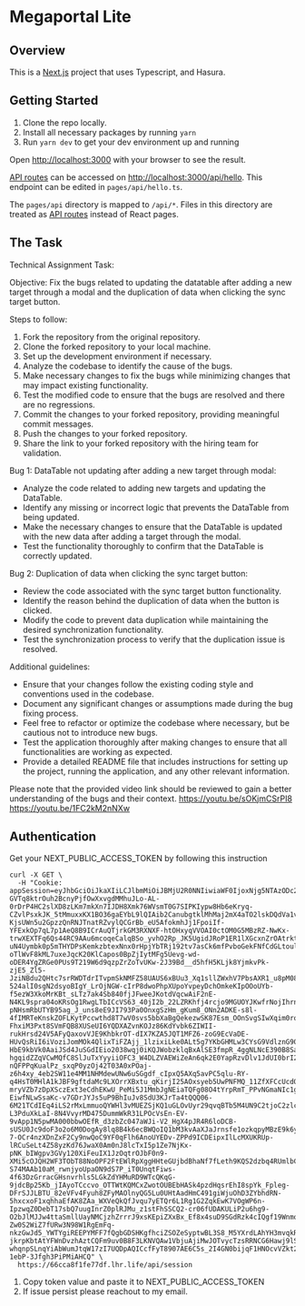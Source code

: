 # Megaportal Lite

## Overview

This is a [Next.js](https://nextjs.org/) project that uses Typescript, and Hasura.

## Getting Started

1. Clone the repo locally.
2. Install all necessary packages by running `yarn`
3. Run `yarn dev` to get your dev environment up and running

Open [http://localhost:3000](http://localhost:3000) with your browser to see the result.

[API routes](https://nextjs.org/docs/api-routes/introduction) can be accessed on [http://localhost:3000/api/hello](http://localhost:3000/api/hello). This endpoint can be edited in `pages/api/hello.ts`.

The `pages/api` directory is mapped to `/api/*`. Files in this directory are treated as [API routes](https://nextjs.org/docs/api-routes/introduction) instead of React pages.

## The Task

Technical Assignment Task:

Objective: Fix the bugs related to updating the datatable after adding a new target through a modal and the duplication of data when clicking the sync target button.

Steps to follow:
1. Fork the repository from the original repository.
2. Clone the forked repository to your local machine.
3. Set up the development environment if necessary.
4. Analyze the codebase to identify the cause of the bugs.
5. Make necessary changes to fix the bugs while minimizing changes that may impact existing functionality.
6. Test the modified code to ensure that the bugs are resolved and there are no regressions.
7. Commit the changes to your forked repository, providing meaningful commit messages.
8. Push the changes to your forked repository.
9. Share the link to your forked repository with the hiring team for validation.

Bug 1: DataTable not updating after adding a new target through modal:
- Analyze the code related to adding new targets and updating the DataTable.
- Identify any missing or incorrect logic that prevents the DataTable from being updated.
- Make the necessary changes to ensure that the DataTable is updated with the new data after adding a target through the modal.
- Test the functionality thoroughly to confirm that the DataTable is correctly updated.

Bug 2: Duplication of data when clicking the sync target button:
- Review the code associated with the sync target button functionality.
- Identify the reason behind the duplication of data when the button is clicked.
- Modify the code to prevent data duplication while maintaining the desired synchronization functionality.
- Test the synchronization process to verify that the duplication issue is resolved.

Additional guidelines:
- Ensure that your changes follow the existing coding style and conventions used in the codebase.
- Document any significant changes or assumptions made during the bug fixing process.
- Feel free to refactor or optimize the codebase where necessary, but be cautious not to introduce new bugs.
- Test the application thoroughly after making changes to ensure that all functionalities are working as expected.
- Provide a detailed README file that includes instructions for setting up the project, running the application, and any other relevant information.

Please note that the provided video link should be reviewed to gain a better understanding of the bugs and their context.
https://youtu.be/sOKjmCSrPI8
https://youtu.be/1FC2kM2nNXw




## Authentication
Get your NEXT_PUBLIC_ACCESS_TOKEN by following this instruction

```
curl -X GET \
  -H "Cookie: appSession=eyJhbGciOiJkaXIiLCJlbmMiOiJBMjU2R0NNIiwiaWF0IjoxNjg5NTAzODc2LCJ1YXQiOjE2ODk1MTA2NDcsImV4cCI6MTY4OTU5NzA0N30..ozA0yQlAyXydoWsB.Q4eFxC6ypBzTWQJH2jeGLQg1y7ab9mwqRr6hymfG1evxnJtxv_lNGSkzztRWxI5lqq5mfLlwcFjxu3kiEcHfeF5UF1eYCTMlTJtQeszcJGPG4JU5ZiiyMaADrCtwGhtNQJkaXVjrOlSKd6QMbyO5e7401HEKvJbm0nFV2aOKgCWBlviiwC91KPFTiiSwT_C0Pj7ubPF1gJI0y8wHEuWvbzOQcNgc-GVTq8ktrOuh2BcnyPjfOwXxvgdMMhuJLo-AL-0rDrP4HC2slXD8zLKm7mkXn7IJDH8Xmk76WVsmT0G7SIPKIypw8Hb6eKryq-CZvlPsxkJK_5tMmuxxKX1BO36gaEYbL9lQIAib2CanubgtklMhMaj2mX4aTO2lskDQdVa1vpoWWnH9fDvEBeL-KjsUWn5u2GpzzQnRNJTnatRZvylQCGrBb_eU5AfokmhJj1FpoiIf-YFExkOp7qL7p1AeQ8B9ICrAuQTjrkGM3RXNXF-htOHxyqVVOAI0ctOM0G5MBzRZ-NwKx-trwXEXTFq6Qs44RC9AAu6mcoqeCalqBSo_yvhO2Rp_JK5UgidJRoP1ER1lXGcxnZrOAtrktBJNJPAbhNrFfSyTboZiAUTIif83ltwOv456kQ5Uj_aIMkviBTC2xC6OysSZvr3bti_WhZJYbvW12nRFlQs9zoYhyjT6xqSkyQNNA2C-uN4Uymbk0p5mTHYDPsKemkzbtexNnx0rHpjYbTRj192tv7asCk6mfPvboGekFNfCdGLtoulwCNSY-oTlWvF8kML7uxeJqcK20KlCapos0BpZjIytMFg5Uevg-wd-oDER4YgZRGe0PUs9T219W6d9qzpZrZoTvUKw-2J39Bd__d5hfH5KLjk8YjmkvPk-zjE5_Zl5-JziNBdu2QHtc7srRWDTdrITvpmSkNMFZ58UAUS6xBUu3_Xq1sllZWxhV7PbsAXR1_u8pM08MHvwp22rW5b9WNBDImr9jG2UeGySH6c1vDvvL9u_nOHaKkljKAPSfddYItszcnsQD5ltBZoKAQmbhu05CzhEkCARZTZkK59V1omdSd_slWAogl-524alI0sgN2dsyoBIgY_LrOjNGW-cIrP8dwoPhpXUpoYvpeyDchOmkeKIpOOoUYb-f5ezW3XkoMrKBt_sLTz7ak4Sb840fjJFweeJKotdVqcwAiF2nE-N4KL9spra04oKRsOg1RwgLTbICcVS63_40jI2b_22LZRKhfj4rcjo9MGUOYJKwfrNojIhrn0jxORQ6xcUSDc4u9obh-pNHsmRbUTYB95ag_J_uns8eE9JI793Pa0OnxgSzHm_gKum8_ONn2ADKE-s8l-4fIMRTeKnskZOFLKytPccwthd8T7wV0svs5bbXaBgQekezwSK87Esm_OOnSvgSIwXqim0rodnJjAmjibTRf5RdzoEU9hxZYjqqSqjVlKwifO-FhxiM3Pxt8SVmFQB8XUSeUI6YQDXAZvnKOJz86KdYvbk6ZIWII-rukHrsd24V5AFyQaxovVJE9KhbkrOT-dIX7KZA5JQT1MFZ6-zoG9EcVaDE-HUvQsRiI6iVoziJomMOk4QlixTiFZAjj_1lzixiLke0ALt5g7YKbGHMLw3CYsG9VdlznG907_0Jknxzh5pxrJ-HbE9kbVk0AaiJSd4JuSGdIEio2038wqj0iKQJWobzklqBxAlSE3fmpR_4ggNLNcE390B8SaSyVSLMi_jhRZv4i4CFSwgDWJRIXHQKOPQtB3qHPsr9P5-hgqidZZqVCwMQfC8SlJuTxYyyiiOFC3_W4DLZVAEWiZeAn6qk2E0YapRzvDlv1JdUI0brI2sbMU5tWWrj7Ps5gY_ATH7JoPqrGfYiZyZElMJCrZd-nQFPPqKualPz_sxqP0yzOj42T03A0xPOaj-z6h4xy_4eb2SW11e4MM1NHMdewUNw6uSGgdf_cIpxQ5AXq5avPC5qlu-RY-q4HsT0MHlA1kJBF9gftdaMc9LXOrrXBxtu_qKirjI25AOxsyeb5UwPNFMQ_11ZfXFCcUcdQoOPPgjm_POi0GzPbvKMmIzGds3atyViz7Qo0v0_iKtnfHf6Y8DI9zs-mryVZb7zDpXSczExt3eCdhEKwU_PeMi5J1MmbJgNEiaTQFg08O4tYrpRmT_PPvNGmaNIc1gppsPnZmmhXIC6jKupZurf7N5CFGlBwTMIqPrH_kuTpbdrLz4FlmXLR6_1AiypdUoQUknu_oSST43cjRenMAHTvQpzsEXXuzYP_TFXKL024YGff-EiwfNLwSsaKc-v7GDrJYJs5uP9BhIuJv8SdU3KJrTa4tQQQ06-6M21TCdIEq4iLS2rMxLmmuoQYWHl3vMUEZSjKQ1uGLOvUyr29qvqBTb5M4UN9C2tjoC2zlcNnr8ZomeZN7GJKAzkmJKO_Mvha1jjNBm97K6Z7bZ6XN3svsC4LoOCzP0tIzhBtApoIWY8UgITYbN_i55PkyzlC7a6plR4cAVn0XxdYQbsH7K8yXQ3ubwt6j5jL-L3PduXkLaI-8N4VvyrMD475DummWkR31LPOcVsEn-EV-9vApp1N5pwMA000bbwOEfR_d3zbZc047aWJi-V2_HgX4pJR4R6loDCB-sUSU0Jc9doF3o2o6M0DogAy8lq8B4k6ecBWQoIQ1bM3kvAaXJaJrnsfe1ozkqpyMBzE9k6yz-7-OCr4nzXDnZxF2Cy9nwQoC9YF0qFlh6AnoUYEDv-ZPPd9ICDEipxIlLcMXUKRUp-lRCuSeLt4Z58yzKd76JwaX0Am0nJ8lcTxI5p1Ze7NjKx-pNK_bIWgpv3GVy120XiFeuIX1JzOqtrOJbF0n9-XMi5cOJQH2WF3TObT88NoOPF2FtEWlRpXggHHteGUjbdBhaNf7fLeth9KQS2dzbq4RUmlbCeT-S74MAAb10aM_rwnjyoUpaON9dS7P_iT0UnqtFiws-4f63DzGrracGHsnvrhls5LGkZdYHMuRD9WTcQKqG-9jdcBp25Kb_jIAyoTCccvo_OTTWtKQMCxZwotOUBEbHASk4pzdHqsrEhI8spYk_Fpleg-DFrSJJLBTU_82eVFv4Fyuh8ZFyMAOlnyQG5Lu0UHtAadHmC491giWjuOhD3ZYbhdRN-5hxcxoF1xqhhaEfAK8ZAa_WXVeQkQfJvqu7yETQr6L1Rg1G2ZqkEwK7VOgWP6n-IpzwqZ0DebT17sbQ7uugInrZ0plRJMu_z1stFhSSCQ2-cr06fUDAKULiP2u6hg9-O2bJlMJJw4ttaSmllUayNMCjzhZrrrJ9xsKEpiZXxBx_Ef8x4suD9SGdRzk4cIQgf19Wnmq2qQk_Pfwk_4Lyjk3CmKDaDxouiBT4sJDwk6_j2eVHUVnr_RywS90NjuGdVoBy8UEX857762O-Zw0S2WiZ7fURw3N98W1RgEmFq-nkzGwJd5_YWTYgiREEPYMFF7fQgbGDSHKgfhciZSOZeSyptwBL3S8_M5YXrdLAhYH3mvqkRpnwF4_Wtz4XsIXHAldxHdElwJN8Sz5DZV-jkrpKbtAtYFWnDvzhAztCQFm9uv0B8F3LKNVQAw1VbjuAjiMwJOTvycTzsRRNCG6Hawj9lSU3xatbZblgKpuXw-whqnpSLnqYiAbWumJtqW17zI7UQDpAQICcfFyT8907AE6C5s_2I4GN0bijqF1HNOcvVZkt2C4KXoekJgDreGtQTsfQRk1hu7627xNAGb_vwfAWYvhx9s475DnUySTqhmSIJcwM_go2RDXgyZQAgxQQL7iVWmGGxE2810IC2ej0UpRjb7qGe9jbkbvksRjAA01dehfBQZ4Teo2Ax8Ff1yU.W-1ebP-3Jfgh3PiPMiAHCQ" \
  https://66cca8f1fe77df.lhr.life/api/session
```

1. Copy token value and paste it to NEXT_PUBLIC_ACCESS_TOKEN
2. If issue persist please reachout to my email.
